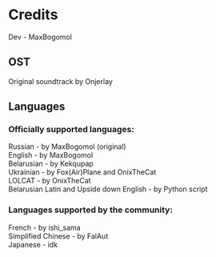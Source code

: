 # Credits

Dev - MaxBogomol

## OST
Original soundtrack by Onjerlay

## Languages

### Officially supported languages:
Russian - by MaxBogomol (original)   
English - by MaxBogomol  
Belarusian - by Kekqupap  
Ukrainian - by Fox(Air)Plane and OnixTheCat  
LOLCAT - by OnixTheCat  
Belarusian Latin and Upside down English - by Python script  

### Languages supported by the community:
French - by ishi_sama  
Simplified Chinese - by FalAut  
Japanese - idk  